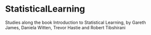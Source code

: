 # StatisticalLearning

Studies along the book Introduction to Statistical Learning, by Gareth James, Daniela Witten, Trevor Hastie and Robert Tibshirani
